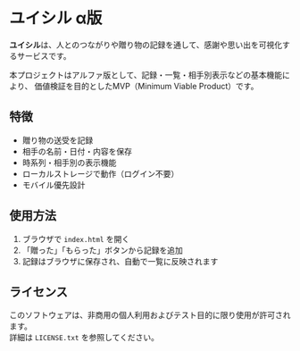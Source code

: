 # ユイシル α版

**ユイシル**は、人とのつながりや贈り物の記録を通して、感謝や思い出を可視化するサービスです。

本プロジェクトはアルファ版として、記録・一覧・相手別表示などの基本機能により、
価値検証を目的としたMVP（Minimum Viable Product）です。

## 特徴

- 贈り物の送受を記録
- 相手の名前・日付・内容を保存
- 時系列・相手別の表示機能
- ローカルストレージで動作（ログイン不要）
- モバイル優先設計

## 使用方法

1. ブラウザで `index.html` を開く
2. 「贈った」「もらった」ボタンから記録を追加
3. 記録はブラウザに保存され、自動で一覧に反映されます

## ライセンス

このソフトウェアは、非商用の個人利用およびテスト目的に限り使用が許可されます。  
詳細は `LICENSE.txt` を参照してください。
